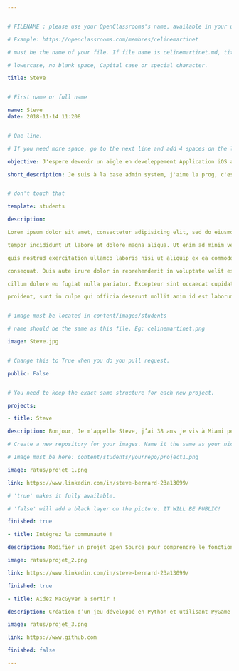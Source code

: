 ```yaml
---


# FILENAME : please use your OpenClassrooms's name, available in your url.

# Example: https://openclassrooms.com/membres/celinemartinet

# must be the name of your file. If file name is celinemartinet.md, title is celinemartinet.

# lowercase, no blank space, Capital case or special character.

title: Steve


# First name or full name

name: Steve
date: 2018-11-14 11:208


# One line.

# If you need more space, go to the next line and add 4 spaces on the left, as in 'description'.

objective: J'espere devenir un aigle en develeppement Application iOS afin d'etre à mon compte plus tard

short_description: Je suis à la base admin system, j'aime la prog, c'est la raison pour laquelle je me suis inscrit à cette formation de Dev iOS. Mes hobbies sont ma petite amie, le trading, le cinema, voyage.


# don't touch that

template: students

description:

Lorem ipsum dolor sit amet, consectetur adipisicing elit, sed do eiusmod

tempor incididunt ut labore et dolore magna aliqua. Ut enim ad minim veniam,

quis nostrud exercitation ullamco laboris nisi ut aliquip ex ea commodo

consequat. Duis aute irure dolor in reprehenderit in voluptate velit esse

cillum dolore eu fugiat nulla pariatur. Excepteur sint occaecat cupidatat non

proident, sunt in culpa qui officia deserunt mollit anim id est laborum.


# image must be located in content/images/students

# name should be the same as this file. Eg: celinemartinet.png

image: Steve.jpg


# Change this to True when you do you pull request.

public: False


# You need to keep the exact same structure for each new project.

projects:

- title: Steve

description: Bonjour, Je m’appelle Steve, j’ai 38 ans je vis à Miami pendant la durée de ma formation, c’est à dire 1an. 

# Create a new repository for your images. Name it the same as your nickname and profile picture.

# Image must be here: content/students/yourrepo/project1.png

image: ratus/projet_1.png

link: https://www.linkedin.com/in/steve-bernard-23a13099/

# 'true' makes it fully available.

# 'false' will add a black layer on the picture. IT WILL BE PUBLIC!

finished: true

- title: Intégrez la communauté !

description: Modifier un projet Open Source pour comprendre le fonctionnement de Git, de Github et des pull requests. 

image: ratus/projet_2.png

link: https://www.linkedin.com/in/steve-bernard-23a13099/

finished: true

- title: Aidez MacGyver à sortir !

description: Création d’un jeu développé en Python et utilisant PyGame.

image: ratus/projet_3.png

link: https://www.github.com

finished: false

---
```


